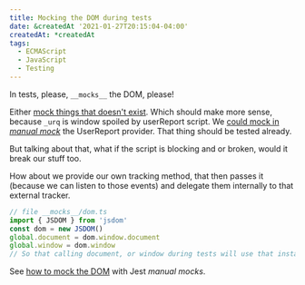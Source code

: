 ```yaml
---
title: Mocking the DOM during tests
date: &createdAt '2021-01-27T20:15:04-04:00'
createdAt: *createdAt
tags:
  - ECMAScript
  - JavaScript
  - Testing
---
```


In tests, please, `__mocks__` the DOM, please!

Either
[mock things that doesn't exist](https://jestjs.io/docs/en/manual-mocks#mocking-methods-which-are-not-implemented-in-jsdom).
Which should make more sense, because `_urq` is window spoiled by userReport
script. We [could mock in _manual mock_][mock-the-dom] the UserReport provider.
That thing should be tested already.

But talking about that, what if the script is blocking and or broken, would it
break our stuff too.

How about we provide our own tracking method, that then passes it (because we
can listen to those events) and delegate them internally to that external
tracker.

[mock-the-dom]: https://stackoverflow.com/a/50629802

```typescript
// file __mocks__/dom.ts
import { JSDOM } from 'jsdom'
const dom = new JSDOM()
global.document = dom.window.document
global.window = dom.window
// So that calling document, or window during tests will use that instance of JSDOM
```

See [how to mock the DOM][mock-the-dom] with Jest _manual mocks_.
